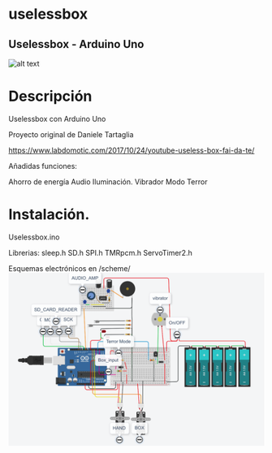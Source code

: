 # uselessbox
Uselessbox - Arduino Uno 
-------
![alt text](https://github.com/amerinoj/uselessbox/blob/main/imagen/main.png)

# Descripción
Uselessbox con Arduino Uno

Proyecto original de Daniele Tartaglia

https://www.labdomotic.com/2017/10/24/youtube-useless-box-fai-da-te/

Añadidas funciones:

Ahorro de energía
Audio
Iluminación.
Vibrador
Modo Terror

# Instalación.
Uselessbox.ino

Librerias:
sleep.h
SD.h
SPI.h
TMRpcm.h
ServoTimer2.h

Esquemas electrónicos en /scheme/
![alt text](https://github.com/amerinoj/uselessbox/blob/main/scheme/Global.png)



